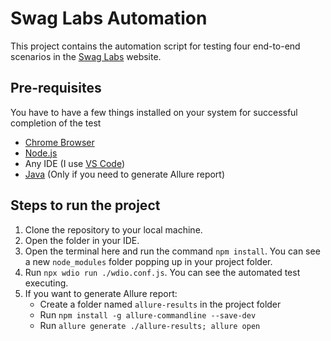 # Swag Labs Automation

This project contains the automation script for testing four end-to-end scenarios in the [Swag Labs](https://www.saucedemo.com) website. 

## Pre-requisites

You have to have a few things installed on your system for successful completion of the test
+ [Chrome Browser](https://support.google.com/chrome/answer/95346?hl=en&co=GENIE.Platform%3DDesktop#zippy=)
+ [Node.js](https://nodejs.org/en/download/prebuilt-installer)
+ Any IDE (I use [VS Code](https://code.visualstudio.com/download))
+ [Java](https://www.oracle.com/in/java/technologies/downloads/#jdk21-windows) (Only if you need to generate Allure report)

## Steps to run the project

1. Clone the repository to your local machine.
2. Open the folder in your IDE.
3. Open the terminal here and run the command `npm install`. You can see a new `node_modules` folder popping up in your project folder.
4. Run `npx wdio run ./wdio.conf.js`. You can see the automated test executing.
5. If you want to generate Allure report:
    - Create a folder named `allure-results` in the project folder
    - Run `npm install -g allure-commandline --save-dev`
    - Run `allure generate ./allure-results; allure open`